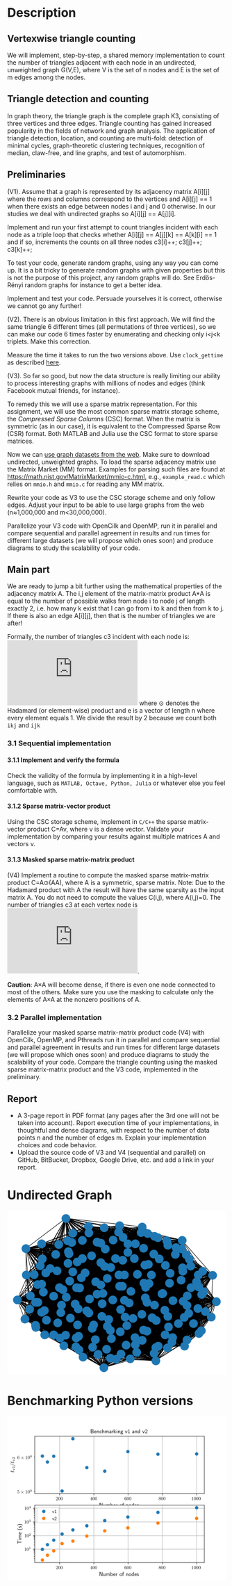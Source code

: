 # Description

## Vertexwise triangle counting
We will implement, step-by-step, a shared memory implementation to count the number of triangles adjacent with each node in an undirected, unweighted graph G(V,E), where V is the set of n nodes and E is the set of m edges among the nodes.

## Triangle detection and counting
In graph theory, the triangle graph is the complete graph K3, consisting of three vertices and three edges. Triangle counting has gained increased popularity in the fields of network and graph analysis. The application of triangle detection, location, and counting are multi-fold: detection of minimal cycles, graph-theoretic clustering techniques, recognition of median, claw-free, and line graphs, and test of automorphism.

## Preliminaries
(V1). Assume that a graph is represented by its adjacency matrix A[i][j] where the rows and columns correspond to the vertices and A[i][j] == 1 when there exists an edge between nodes i and j and 0 otherwise. In our studies we deal with undirected graphs so A[i][j] == A[j][i].

Implement and run your first attempt to count triangles incident with each node as a triple loop that checks whether A[i][j] == A[j][k] == A[k][i] == 1 and if so, increments the counts on all three nodes c3[i]++; c3[j]++; c3[k]++;

To test your code, generate random graphs, using any way you can come up. It is a bit tricky to generate random graphs with given properties but this is not the purpose of this project, any random graphs will do. See Erdős-Rényi random graphs for instance to get a better idea.

Implement and test your code. Persuade yourselves it is correct, otherwise we cannot go any further!

(V2). There is an obvious limitation in this first approach. We will find the same triangle 6 different times (all permutations of three vertices), so we can make our code 6 times faster by enumerating and checking only i\<j\<k triplets. Make this correction.

Measure the time it takes to run the two versions above. Use `clock_gettime` as described [here](https://blog.habets.se/2010/09/gettimeofday-should-never-be-used-to-measure-time.html).

(V3). So far so good, but now the data structure is really limiting our ability to process interesting graphs with millions of nodes and edges (think Facebook mutual friends, for instance).

To remedy this we will use a sparse matrix representation. For this assignment, we will use the most common sparse matrix storage scheme, the *Compressed Sparse Columns* (CSC) format. When the matrix is symmetric (as in our case), it is equivalent to the Compressed Sparse Row (CSR) format. Both MATLAB and Julia use the CSC format to store sparse matrices.

Now we can [use graph datasets from the web](https://sparse.tamu.edu/). Make sure to download undirected, unweighted graphs. To load the sparse adjacency matrix use the Matrix Market (MM) format. Examples for parsing such files are found at https://math.nist.gov/MatrixMarket/mmio-c.html, e.g., `example_read.c` which relies on `mmio.h` and `mmio.c` for reading any MM matrix.

Rewrite your code as V3 to use the CSC storage scheme and only follow edges. Adjust your input to be able to use large graphs from the web (n≈1,000,000
and m<30,000,000).

Parallelize your V3 code with OpenCilk and OpenMP, run it in parallel and compare sequential and parallel agreement in results and run times for different large datasets (we will propose which ones soon) and produce diagrams to study the scalability of your code.

## Main part

We are ready to jump a bit further using the mathematical properties of the adjacency matrix A. The i,j element of the matrix-matrix product A\*A is equal to the number of possible walks from node i to node j of length exactly 2, i.e. how many k exist that I can go from i to k and then from k to j. If there is also an edge A[i][j], then that is the number of triangles we are after!

Formally, the number of triangles c3 incident with each node is: ![main equation](https://latex.codecogs.com/gif.latex?c_%7B3%7D%3D%28A%20%5Codot%28A%20A%29%29%20e%20/%202)
where ⊙ denotes the Hadamard (or element-wise) product and e is a vector of length n where every element equals 1. We divide the result by 2 because we count both `ikj` and `ijk`

### 3.1 Sequential implementation

#### 3.1.1 Implement and verify the formula 
Check the validity of the formula by implementing it in a high-level language, such as `MATLAB, Octave, Python, Julia` or whatever else you feel comfortable with.

#### 3.1.2 Sparse matrix-vector product
Using the CSC storage scheme, implement in `C/C++` the sparse matrix-vector product C=Av, where v is a dense vector. Validate your implementation by comparing your results against multiple matrices A and vectors v.

#### 3.1.3 Masked sparse matrix-matrix product
(V4) Implement a routine to compute the masked sparse matrix-matrix product C=A⊙(AA), where A is a symmetric, sparse matrix. Note: Due to the Hadamard product with A the result will have the same sparsity as the input matrix A. You do not need to compute the values C(i,j), where A(i,j)=0. The number of triangles c3 at each vertex node is ![first equation](https://latex.codecogs.com/gif.latex?C_3%20%3D%20C_e/2).

 **Caution**: A×A will become dense, if there is even one node connected to most of the others. Make sure you use the masking to calculate only the elements of A×A at the nonzero positions of A.

 ### 3.2 Parallel implementation
 Parallelize your masked sparse matrix-matrix product code (V4) with OpenCilk, OpenMP, and Pthreads run it in parallel and compare sequential and parallel agreement in results and run times for different large datasets (we will propose which ones soon) and produce diagrams to study the scalability of your code. Compare the triangle counting using the masked sparse matrix-matrix product and the V3 code, implemented in the preliminary.

## Report
- A 3-page report in PDF format (any pages after the 3rd one will not be taken into account). Report execution time of your implementations, in thoughtful and dense diagrams, with respect to the number of data points n and the number of edges m. Explain your implementation choices and code behavior.
- Upload the source code of V3 and V4 (sequential and parallel) on GitHub, BitBucket, Dropbox, Google Drive, etc. and add a link in your report.

# Undirected Graph
![undirected graph](docs/undirected_graph.png)

# Benchmarking Python versions
![benchmarking](docs/benchmarking.png)


